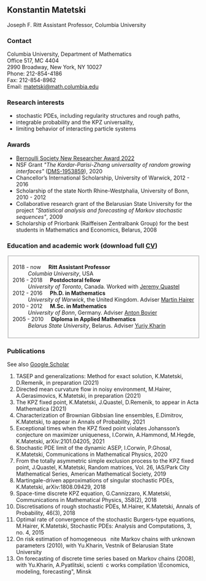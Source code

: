 ## Konstantin Matetski

Joseph F. Ritt Assistant Professor, Columbia University

### Contact

Columbia University, Department of Mathematics <br/>
Office 517, MC 4404 <br/>
2990 Broadway, New York, NY 10027 <br/>
Phone: 212-854-4186 <br/>
Fax: 212-854-8962 <br/>
Email: <matetski@math.columbia.edu>

### Research interests

- stochastic PDEs, including regularity structures and rough paths,
- integrable probability and the KPZ universality,
- limiting behavior of interacting particle systems

### Awards
- [Bernoulli Society New Researcher Award 2022](http://www.bernoulli-society.org/news/37-general-announcement/324-bernoulli-society-new-researcher-award-2023)
- NSF Grant _"The Kardar-Parisi-Zhang universality of random growing interfaces"_ ([DMS-1953859](https://www.nsf.gov/awardsearch/showAward?AWD_ID=1953859&HistoricalAwards=false)), 2020
- Chancellor’s International Scholarship, University of Warwick, 2012 - 2016
- Scholarship of the state North Rhine-Westphalia, University of Bonn, 2010 - 2012
- Collaborative research grant of the Belarusian State University for the project _"Statistical analysis and forecasting
of Markov stochastic sequences"_, 2009
- Scholarship of Priorbank (Raiffeisen Zentralbank Group) for the best students in Mathematics and Economics, Belarus, 2008

### Education and academic work (download full <a href="media/CV/Matetski_CV.pdf">CV</a>)

<fieldset>
	<dl>
		<dt>2018 - now &nbsp;&nbsp;&nbsp; <strong>Ritt Assistant Professor</strong></dt>
			<dd> <em>Columbia University</em>, USA </dd>
		<dt>2016 - 2018 &nbsp;&nbsp;&nbsp; <strong>Postdoctoral fellow</strong></dt>
			<dd><em>University of Toronto</em>, Canada. Worked with <a href="http://www.math.toronto.edu/quastel/">Jeremy Quastel</a></dd>
		<dt>2012 - 2016 &nbsp;&nbsp;&nbsp; <strong>Ph.D. in Mathematics</strong></dt>
			<dd><em>University of Warwick</em>, the United Kingdom. Adviser <a href="http://www.hairer.org">Martin Hairer</a></dd>
		<dt>2010 - 2012 &nbsp;&nbsp;&nbsp; <strong>M.Sc. in Mathematics</strong></dt>
			<dd><em>University of Bonn</em>, Germany. Adviser <a href="https://wt.iam.uni-bonn.de/bovier/home/">Anton Bovier</a></dd>
		<dt>2005 - 2010 &nbsp;&nbsp;&nbsp; <strong>Diploma in Applied Mathematics</strong></dt>
			<dd><em>Belarus State University</em>, Belarus. Adviser <a href="http://apmi.bsu.by/en/staff/yuriy-kharin.html">Yuriy Kharin</a></dd>
	</dl>
</fieldset>

### Publications

See also [Google Scholar](https://scholar.google.com/citations?user=P5-kSI4AAAAJ&hl=en)

1. TASEP and generalizations: Method for exact solution, K.Matetski, D.Remenik, in preparation (2021)
1. Directed mean curvature flow in noisy environment, M.Hairer, A.Gerasimovics, K.Matetski, in preparation (2021)
1. The KPZ fixed point, K.Matetski, J.Quastel, D.Remenik, to appear in Acta Mathematica (2021)
1. Characterization of Brownian Gibbsian line ensembles, E.Dimitrov, K.Matetski, to appear in Annals
of Probability, 2021
1. Exceptional times when the KPZ fixed point violates Johansson’s conjecture on maximizer uniqueness,
I.Corwin, A.Hammond, M.Hegde, K.Matetski, arXiv:2101.04205, 2021
1. Stochastic PDE limit of the dynamic ASEP, I.Corwin, P.Ghosal, K.Matetski, Communications in
Mathematical Physics, 2020
1. From the totally asymmetric simple exclusion process to the KPZ fixed point, J.Quastel, K.Matetski,
Random matrices, Vol. 26, IAS/Park City Mathematical Series, American Mathematical Society,
2019
1. Martingale-driven approximations of singular stochastic PDEs, K.Matetski, arXiv:1808.09429, 2018
1. Space-time discrete KPZ equation, G.Cannizzaro, K.Matetski, Communications in Mathematical
Physics, 358(2), 2018
1. Discretisations of rough stochastic PDEs, M.Hairer, K.Matetski, Annals of Probability, 46(3), 2018
1. Optimal rate of convergence of the stochastic Burgers-type equations, M.Hairer, K.Matetski, Stochastic
PDEs: Analysis and Computations, 3, no. 4, 2015
1. On risk estimation of homogeneous  nite Markov chains with unknown parameters (2010),
with Yu.Kharin, Vestnik of Belarusian State University
1. On forecasting of discrete time series based on Markov chains (2008), with Yu.Kharin, A.Pyatlitski,
scienti c works compilation \Economics, modeling, forecasting", Minsk
